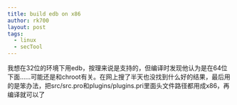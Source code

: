 ```yaml
---
title: build edb on x86
author: rk700
layout: post
tags:
  - linux
  - secTool
---
```

我想在32位的环境下用edb，按理来说是支持的，但编译时发现他认为是在64位下面……可能还是和chroot有关。在网上搜了半天也没找到什么好的结果，最后用的是笨办法，把src/src.pro和plugins/plugins.pri里面头文件路径都用成x86，再编译就可以了